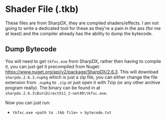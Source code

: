 # Shader File (.tkb)

These files are from SharpDX, they are compiled shaders/effects. I am not going to write a dedicated tool for these as they're a pain in the ass (for me at least) and the compiler already has the ability to dump the bytecode.

## Dump Bytecode

You will need to get `tkfxc.exe` from SharpDX, rather then having to compile it, you can just get it precompiled from Nuget: https://www.nuget.org/api/v2/package/SharpDX/2.6.3. This will download `sharpdx.2.6.3.nupkg` which is just a zip file, you can either change the file extension from `.nupkg` to `.zip` or just open it with 7zip (or any other archive program really). The binary can be found in at `sharpdx.2.6.3\Bin\DirectX11_2-net40\tkfxc.exe`.

Now you can just run:

-   `tkfxc.exe <path to .tkb file> > bytecode.txt`
